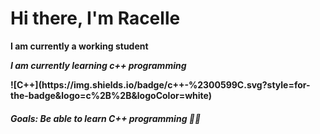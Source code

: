 <h1>Hi there, <b>I'm Racelle<b></h1>
  <p>I am currently a working student</p>
  <p><i>I am currently learning c++ programming</i></p>![C++](https://img.shields.io/badge/c++-%2300599C.svg?style=for-the-badge&logo=c%2B%2B&logoColor=white)
  <h5>Goals: Be able to learn C++ programming 🥴🫥</h5>
